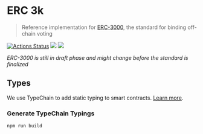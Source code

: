 # ERC 3k

> Reference implementation for [ERC-3000](https://github.com/ethereum/EIPs/pull/3000), the standard for binding off-chain voting

[![Actions Status](https://github.com/aragon/erc3k/workflows/Run%20tests/badge.svg)](https://github.com/aragon/erc3k/actions) [![](https://img.shields.io/npm/v/erc3k)](https://www.npmjs.com/package/erc3k) [![](https://img.shields.io/badge/solidity-%3E%3D%200.6.8-lightgrey)](https://img.shields.io/badge/solidity-%3E%3D%200.6.8-lightgrey)

_ERC-3000 is still in draft phase and might change before the standard is finalized_

## Types

We use TypeChain to add static typing to smart contracts. [Learn more](https://github.com/ethereum-ts/TypeChain#getting-started-).

### Generate TypeChain Typings

```
npm run build
```
